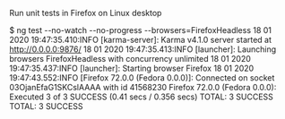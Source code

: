 Run unit tests in Firefox on Linux desktop

$ ng test --no-watch --no-progress --browsers=FirefoxHeadless
18 01 2020 19:47:35.410:INFO [karma-server]: Karma v4.1.0 server started at http://0.0.0.0:9876/
18 01 2020 19:47:35.413:INFO [launcher]: Launching browsers FirefoxHeadless with concurrency unlimited
18 01 2020 19:47:35.437:INFO [launcher]: Starting browser Firefox
18 01 2020 19:47:43.552:INFO [Firefox 72.0.0 (Fedora 0.0.0)]: Connected on socket 03OjanEfaG1SKCslAAAA with id 41568230
Firefox 72.0.0 (Fedora 0.0.0): Executed 3 of 3 SUCCESS (0.41 secs / 0.356 secs)
TOTAL: 3 SUCCESS
TOTAL: 3 SUCCESS

